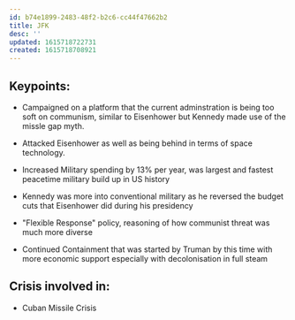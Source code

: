 ```yaml
---
id: b74e1899-2483-48f2-b2c6-cc44f47662b2
title: JFK
desc: ''
updated: 1615718722731
created: 1615718708921
---
```

## Keypoints:
- Campaigned on a platform that the current adminstration is being too soft on communism, similar to Eisenhower but Kennedy made use of the missle gap myth.

- Attacked Eisenhower as well as being behind in terms of space technology.

- Increased Military spending by 13% per year, was largest and fastest peacetime military build up in US history

- Kennedy was more into conventional military as he reversed the budget cuts that Eisenhower did during his presidency

- "Flexible Response" policy, reasoning of how communist threat was much more diverse

- Continued Containment that was started by Truman by this time with more economic support especially with decolonisation in full steam

## Crisis involved in:
- Cuban Missile Crisis
